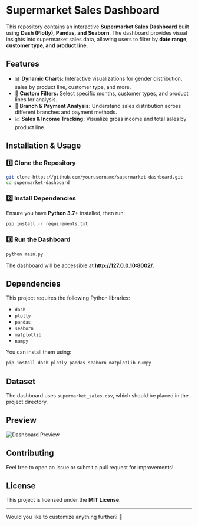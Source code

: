 # **Supermarket Sales Dashboard**

This repository contains an interactive **Supermarket Sales Dashboard** built using **Dash (Plotly), Pandas, and Seaborn**. The dashboard provides visual insights into supermarket sales data, allowing users to filter by **date range, customer type, and product line**.

## **Features**
- 📊 **Dynamic Charts:** Interactive visualizations for gender distribution, sales by product line, customer type, and more.
- 🎯 **Custom Filters:** Select specific months, customer types, and product lines for analysis.
- 🏪 **Branch & Payment Analysis:** Understand sales distribution across different branches and payment methods.
- 📈 **Sales & Income Tracking:** Visualize gross income and total sales by product line.

## **Installation & Usage**
### **1️⃣ Clone the Repository**
```bash
git clone https://github.com/yourusername/supermarket-dashboard.git
cd supermarket-dashboard
```

### **2️⃣ Install Dependencies**
Ensure you have **Python 3.7+** installed, then run:
```bash
pip install -r requirements.txt
```

### **3️⃣ Run the Dashboard**
```bash
python main.py
```
The dashboard will be accessible at **http://127.0.0.10:8002/**.

## **Dependencies**
This project requires the following Python libraries:
- `dash`
- `plotly`
- `pandas`
- `seaborn`
- `matplotlib`
- `numpy`

You can install them using:
```bash
pip install dash plotly pandas seaborn matplotlib numpy
```

## **Dataset**
The dashboard uses `supermarket_sales.csv`, which should be placed in the project directory.

## **Preview**
![Dashboard Preview](images/dashboard_preview.png)

## **Contributing**
Feel free to open an issue or submit a pull request for improvements!

## **License**
This project is licensed under the **MIT License**.

---

Would you like to customize anything further? 🚀